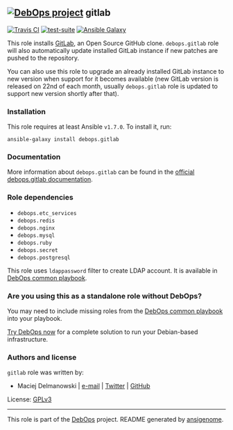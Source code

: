 ## [![DebOps project](http://debops.org/images/debops-small.png)](http://debops.org) gitlab

[![Travis CI](http://img.shields.io/travis/debops/ansible-gitlab.svg?style=flat)](http://travis-ci.org/debops/ansible-gitlab) [![test-suite](http://img.shields.io/badge/test--suite-ansible--gitlab-blue.svg?style=flat)](https://github.com/debops/test-suite/tree/master/ansible-gitlab/)  [![Ansible Galaxy](http://img.shields.io/badge/galaxy-debops.gitlab-660198.svg?style=flat)](https://galaxy.ansible.com/list#/roles/1566)

This role installs [GitLab](https://about.gitlab.com/), an Open Source
GitHub clone.  `debops.gitlab` role will also automatically update
installed GitLab instance if new patches are pushed to the repository.

You can also use this role to upgrade an already installed GitLab instance
to new version when support for it becomes available (new GitLab version is
released on 22nd of each month, usually `debops.gitlab` role is updated
to support new version shortly after that).


### Installation

This role requires at least Ansible `v1.7.0`. To install it, run:

    ansible-galaxy install debops.gitlab

### Documentation

More information about `debops.gitlab` can be found in the
[official debops.gitlab documentation](http://docs.debops.org/en/latest/ansible/roles/debops.gitlab.html).


### Role dependencies

- `debops.etc_services`
- `debops.redis`
- `debops.nginx`
- `debops.mysql`
- `debops.ruby`
- `debops.secret`
- `debops.postgresql`

This role uses `ldappassword` filter to create LDAP account. It is available
in [DebOps common playbook](https://github.com/debops/debops-playbooks/blob/master/playbooks/filter_plugins/ldappassword.py).

### Are you using this as a standalone role without DebOps?

You may need to include missing roles from the [DebOps common
playbook](https://github.com/debops/debops-playbooks/blob/master/playbooks/common.yml)
into your playbook.

[Try DebOps now](https://github.com/debops/debops) for a complete solution to run your Debian-based infrastructure.





### Authors and license

`gitlab` role was written by:
- Maciej Delmanowski | [e-mail](mailto:drybjed@gmail.com) | [Twitter](https://twitter.com/drybjed) | [GitHub](https://github.com/drybjed)

License: [GPLv3](https://tldrlegal.com/license/gnu-general-public-license-v3-%28gpl-3%29)

***

This role is part of the [DebOps](http://debops.org/) project. README generated by [ansigenome](https://github.com/nickjj/ansigenome/).
